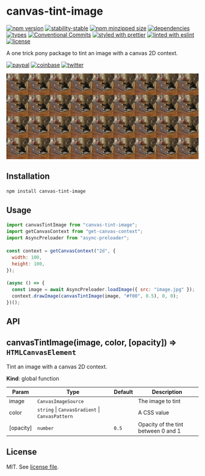 # canvas-tint-image

[![npm version](https://img.shields.io/npm/v/canvas-tint-image)](https://www.npmjs.com/package/canvas-tint-image)
[![stability-stable](https://img.shields.io/badge/stability-stable-green.svg)](https://www.npmjs.com/package/canvas-tint-image)
[![npm minzipped size](https://img.shields.io/bundlephobia/minzip/canvas-tint-image)](https://bundlephobia.com/package/canvas-tint-image)
[![dependencies](https://img.shields.io/librariesio/release/npm/canvas-tint-image)](https://github.com/dmnsgn/canvas-tint-image/blob/main/package.json)
[![types](https://img.shields.io/npm/types/canvas-tint-image)](https://github.com/microsoft/TypeScript)
[![Conventional Commits](https://img.shields.io/badge/Conventional%20Commits-1.0.0-fa6673.svg)](https://conventionalcommits.org)
[![styled with prettier](https://img.shields.io/badge/styled_with-Prettier-f8bc45.svg?logo=prettier)](https://github.com/prettier/prettier)
[![linted with eslint](https://img.shields.io/badge/linted_with-ES_Lint-4B32C3.svg?logo=eslint)](https://github.com/eslint/eslint)
[![license](https://img.shields.io/github/license/dmnsgn/canvas-tint-image)](https://github.com/dmnsgn/canvas-tint-image/blob/main/LICENSE.md)

A one trick pony package to tint an image with a canvas 2D context.

[![paypal](https://img.shields.io/badge/donate-paypal-informational?logo=paypal)](https://paypal.me/dmnsgn)
[![coinbase](https://img.shields.io/badge/donate-coinbase-informational?logo=coinbase)](https://commerce.coinbase.com/checkout/56cbdf28-e323-48d8-9c98-7019e72c97f3)
[![twitter](https://img.shields.io/twitter/follow/dmnsgn?style=social)](https://twitter.com/dmnsgn)

![](https://raw.githubusercontent.com/dmnsgn/canvas-tint-image/main/screenshot.gif)

## Installation

```bash
npm install canvas-tint-image
```

## Usage

```js
import canvasTintImage from "canvas-tint-image";
import getCanvasContext from "get-canvas-context";
import AsyncPreloader from "async-preloader";

const context = getCanvasContext("2d", {
  width: 100,
  height: 100,
});

(async () => {
  const image = await AsyncPreloader.loadImage({ src: "image.jpg" });
  context.drawImage(canvasTintImage(image, "#f00", 0.5), 0, 0);
})();
```

## API

<!-- api-start -->

<a name="canvasTintImage"></a>

## canvasTintImage(image, color, [opacity]) ⇒ <code>HTMLCanvasElement</code>

Tint an image with a canvas 2D context.

**Kind**: global function

| Param     | Type                                                                             | Default          | Description                         |
| --------- | -------------------------------------------------------------------------------- | ---------------- | ----------------------------------- |
| image     | <code>CanvasImageSource</code>                                                   |                  | The image to tint                   |
| color     | <code>string</code> \| <code>CanvasGradient</code> \| <code>CanvasPattern</code> |                  | A CSS <color> value                 |
| [opacity] | <code>number</code>                                                              | <code>0.5</code> | Opacity of the tint between 0 and 1 |

<!-- api-end -->

## License

MIT. See [license file](https://github.com/dmnsgn/canvas-tint-image/blob/main/LICENSE.md).
